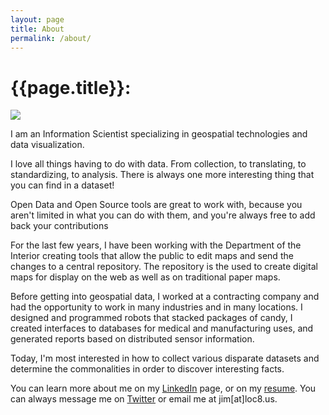 ```yaml
---
layout: page
title: About
permalink: /about/
---
```

<h1 class="page-heading">{{page.title}}:</h1>
<img id="about-photo" src = "{{site.user_image}}" />
<p>I am an Information Scientist specializing in geospatial technologies and data visualization. </p>
<p>I love all things having to do with data. From collection, to translating, to standardizing, to analysis. There is always one more interesting thing that you can find in a dataset!</p>
<p>Open Data and Open Source tools are great to work with, because you aren't limited in what you can do with them, and you're always free to add back your contributions</p>
<p>For the last few years, I have been working with the Department of the Interior creating tools that allow the public to edit maps and send the changes to a central repository. The repository is the used to create digital maps for display on the web as well as on traditional paper maps.</p>
<p>Before getting into geospatial data, I worked at a contracting company and had the opportunity to work in many industries and in many locations. I designed and programmed robots that stacked packages of candy, I created interfaces to databases for medical and manufacturing uses, and generated reports based on distributed sensor information.</p>
<p>Today, I'm most interested in how to collect various disparate datasets and determine the commonalities in order to discover interesting facts.</p>
<p>You can learn more about me on my <a href="https://www.linkedin.com/in/james-mcandrew-08610311">LinkedIn</a> page, or on my <a href="/documents/mcandrew_resume_2016.pdf">resume</a>. You can always message me on <a href="http://twitter.com/jimmyrocks">Twitter</a> or email me at jim[at]loc8.us.</p>
